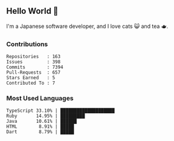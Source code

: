 ## Hello World 👋

I'm a Japanese software developer, and I love cats 😺 and tea 🫖.

### Contributions

    Repositories   : 163
    Issues         : 398
    Commits        : 7394
    Pull-Requests  : 657
    Stars Earned   : 5
    Contributed To : 7

### Most Used Languages

    TypeScript 33.10% | ████████████████████
    Ruby       14.95% | █████████
    Java       10.61% | ██████
    HTML        8.91% | █████
    Dart        8.79% | █████
